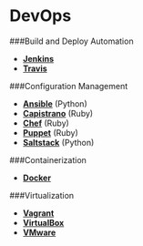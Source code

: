 # DevOps

###Build and Deploy Automation

- **<a href="https://jenkins.io/" target="_blank">Jenkins</a>**
- **<a href="https://travis-ci.org/" target="_blank">Travis</a>**

###Configuration Management

- **<a href="https://www.ansible.com/" target="_blank">Ansible</a>** (Python)
- **<a href="http://capistranorb.com/" target="_blank">Capistrano</a>** (Ruby)
- **<a href="https://www.chef.io/chef/" target="_blank">Chef</a>** (Ruby)
- **<a href="https://puppet.com/" target="_blank">Puppet</a>** (Ruby)
- **<a href="https://saltstack.com/" target="_blank">Saltstack</a>** (Python)

###Containerization

- **<a href="https://www.docker.com/" target="_blank">Docker</a>**

###Virtualization

- **<a href="https://www.vagrantup.com/" target="_blank">Vagrant</a>**
- **<a href="https://www.virtualbox.org/" target="_blank">VirtualBox</a>**
- **<a href="http://www.vmware.com/" target="_blank">VMware</a>**